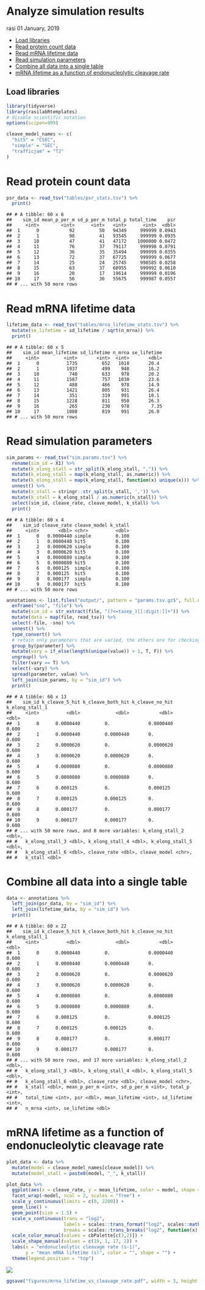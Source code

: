 Analyze simulation results
================
rasi
01 January, 2019

-   [Load libraries](#load-libraries)
-   [Read protein count data](#read-protein-count-data)
-   [Read mRNA lifetime data](#read-mrna-lifetime-data)
-   [Read simulation parameters](#read-simulation-parameters)
-   [Combine all data into a single table](#combine-all-data-into-a-single-table)
-   [mRNA lifetime as a function of endonucleolytic cleavage rate](#mrna-lifetime-as-a-function-of-endonucleolytic-cleavage-rate)

Load libraries
--------------

``` r
library(tidyverse)
library(rasilabRtemplates)
# disable scientific notation
options(scipen=999)

cleave_model_names <- c(
  "hit5" = "CSEC",
  "simple" = "SEC",
  "trafficjam" = "TJ"
)
```

Read protein count data
=======================

``` r
psr_data <- read_tsv("tables/psr_stats.tsv") %>% 
  print()
```

    ## # A tibble: 60 x 6
    ##    sim_id mean_p_per_m sd_p_per_m total_p total_time    psr
    ##     <int>        <int>      <int>   <int>      <int>  <dbl>
    ##  1      0           92         50   94349     999999 0.0943
    ##  2      1           98         41   93545     999999 0.0935
    ##  3     10           47         41   47172    1000000 0.0472
    ##  4     11           76         37   79117     999998 0.0791
    ##  5     12           36         35   35494     999999 0.0355
    ##  6     13           72         37   67725     999999 0.0677
    ##  7     14           25         24   25745     998585 0.0258
    ##  8     15           63         37   60955     999992 0.0610
    ##  9     16           20         17   19614     999999 0.0196
    ## 10     17           56         36   55675     999987 0.0557
    ## # ... with 50 more rows

Read mRNA lifetime data
=======================

``` r
lifetime_data <- read_tsv("tables/mrna_lifetime_stats.tsv") %>% 
  mutate(se_lifetime = sd_lifetime / sqrt(n_mrna)) %>% 
  print()
```

    ## # A tibble: 60 x 5
    ##    sim_id mean_lifetime sd_lifetime n_mrna se_lifetime
    ##     <int>         <int>       <int>  <int>       <dbl>
    ##  1      0          1735         652   1018       20.4 
    ##  2      1          1937         499    948       16.2 
    ##  3     10           740         633    978       20.2 
    ##  4     11          1587         757   1030       23.6 
    ##  5     12           488         466    978       14.9 
    ##  6     13          1421         805    931       26.4 
    ##  7     14           351         319    991       10.1 
    ##  8     15          1228         811    950       26.3 
    ##  9     16           265         230    978        7.35
    ## 10     17          1080         819    991       26.0 
    ## # ... with 50 more rows

Read simulation parameters
==========================

``` r
sim_params <- read_tsv("sim.params.tsv") %>% 
  rename(sim_id = X1) %>% 
  mutate(k_elong_stall = str_split(k_elong_stall, ",")) %>%
  mutate(k_elong_stall = map(k_elong_stall, as.numeric)) %>%
  mutate(k_elong_stall = map(k_elong_stall, function(x) unique(x))) %>%
  unnest() %>%
  mutate(x_stall = stringr::str_split(x_stall, ',')) %>%
  mutate(k_stall = k_elong_stall / as.numeric(n_stall)) %>%
  select(sim_id, cleave_rate, cleave_model, k_stall) %>% 
  print()
```

    ## # A tibble: 60 x 4
    ##    sim_id cleave_rate cleave_model k_stall
    ##     <int>       <dbl> <chr>          <dbl>
    ##  1      0   0.0000440 simple         0.100
    ##  2      1   0.0000440 hit5           0.100
    ##  3      2   0.0000620 simple         0.100
    ##  4      3   0.0000620 hit5           0.100
    ##  5      4   0.0000880 simple         0.100
    ##  6      5   0.0000880 hit5           0.100
    ##  7      6   0.000125  simple         0.100
    ##  8      7   0.000125  hit5           0.100
    ##  9      8   0.000177  simple         0.100
    ## 10      9   0.000177  hit5           0.100
    ## # ... with 50 more rows

``` r
annotations <- list.files("output/", pattern = "params.tsv.gz$", full.names = T) %>% 
  enframe("sno", "file") %>% 
  mutate(sim_id = str_extract(file, "(?<=tasep_)[[:digit:]]+")) %>% 
  mutate(data = map(file, read_tsv)) %>% 
  select(-file, -sno) %>% 
  unnest() %>% 
  type_convert() %>%
  # retain only parameters that are varied, the others are for checking
  group_by(parameter) %>%
  mutate(vary = if_else(length(unique(value)) > 1, T, F)) %>%
  ungroup() %>%
  filter(vary == T) %>%
  select(-vary) %>%
  spread(parameter, value) %>%
  left_join(sim_params, by = "sim_id") %>% 
  print()
```

    ## # A tibble: 60 x 13
    ##    sim_id k_cleave_5_hit k_cleave_both_hit k_cleave_no_hit k_elong_stall_1
    ##     <int>          <dbl>             <dbl>           <dbl>           <dbl>
    ##  1      0      0.0000440         0.              0.0000440           0.600
    ##  2      1      0.0000440         0.0000440       0.                  0.600
    ##  3      2      0.0000620         0.              0.0000620           0.600
    ##  4      3      0.0000620         0.0000620       0.                  0.600
    ##  5      4      0.0000880         0.              0.0000880           0.600
    ##  6      5      0.0000880         0.0000880       0.                  0.600
    ##  7      6      0.000125          0.              0.000125            0.600
    ##  8      7      0.000125          0.000125        0.                  0.600
    ##  9      8      0.000177          0.              0.000177            0.600
    ## 10      9      0.000177          0.000177        0.                  0.600
    ## # ... with 50 more rows, and 8 more variables: k_elong_stall_2 <dbl>,
    ## #   k_elong_stall_3 <dbl>, k_elong_stall_4 <dbl>, k_elong_stall_5 <dbl>,
    ## #   k_elong_stall_6 <dbl>, cleave_rate <dbl>, cleave_model <chr>,
    ## #   k_stall <dbl>

Combine all data into a single table
====================================

``` r
data <- annotations %>% 
  left_join(psr_data, by = "sim_id") %>% 
  left_join(lifetime_data, by = "sim_id") %>% 
  print()
```

    ## # A tibble: 60 x 22
    ##    sim_id k_cleave_5_hit k_cleave_both_hit k_cleave_no_hit k_elong_stall_1
    ##     <int>          <dbl>             <dbl>           <dbl>           <dbl>
    ##  1      0      0.0000440         0.              0.0000440           0.600
    ##  2      1      0.0000440         0.0000440       0.                  0.600
    ##  3      2      0.0000620         0.              0.0000620           0.600
    ##  4      3      0.0000620         0.0000620       0.                  0.600
    ##  5      4      0.0000880         0.              0.0000880           0.600
    ##  6      5      0.0000880         0.0000880       0.                  0.600
    ##  7      6      0.000125          0.              0.000125            0.600
    ##  8      7      0.000125          0.000125        0.                  0.600
    ##  9      8      0.000177          0.              0.000177            0.600
    ## 10      9      0.000177          0.000177        0.                  0.600
    ## # ... with 50 more rows, and 17 more variables: k_elong_stall_2 <dbl>,
    ## #   k_elong_stall_3 <dbl>, k_elong_stall_4 <dbl>, k_elong_stall_5 <dbl>,
    ## #   k_elong_stall_6 <dbl>, cleave_rate <dbl>, cleave_model <chr>,
    ## #   k_stall <dbl>, mean_p_per_m <int>, sd_p_per_m <int>, total_p <int>,
    ## #   total_time <int>, psr <dbl>, mean_lifetime <int>, sd_lifetime <int>,
    ## #   n_mrna <int>, se_lifetime <dbl>

mRNA lifetime as a function of endonucleolytic cleavage rate
============================================================

``` r
plot_data <- data %>% 
  mutate(model = cleave_model_names[cleave_model]) %>% 
  mutate(model_stall = paste0(model, "_", k_stall))

plot_data %>%
  ggplot(aes(x = cleave_rate, y = mean_lifetime, color = model, shape = model_stall)) +
  facet_wrap(~model, ncol = 2, scales = "free") +
  scale_y_continuous(limits = c(0, 2200)) +
  geom_line() +
  geom_point(size = 1.5) +
  scale_x_continuous(trans = "log2",
                     labels = scales::trans_format("log2", scales::math_format(2^.x)),
                     breaks = scales::trans_breaks("log2", function(x) 2^x, n = 5)) +
  scale_color_manual(values = cbPalette[c(3,2)]) +
  scale_shape_manual(values = c(19, 1, 17, 2)) +
  labs(x = "endonucleolytic cleavage rate (s-1)", 
       y = "mean mRNA lifetime (s)", color = "", shape = "") +
  theme(legend.position = "top")
```

![](/fh/fast/subramaniam_a/user/rasi/git/ribosome_collisions_yeast/modeling/simulation_runs/endocleave_rate_vary/analyze_results_files/figure-markdown_github/unnamed-chunk-7-1.png)

``` r
ggsave("figures/mrna_lifetime_vs_cleavage_rate.pdf", width = 3, height = 2.2)
```
